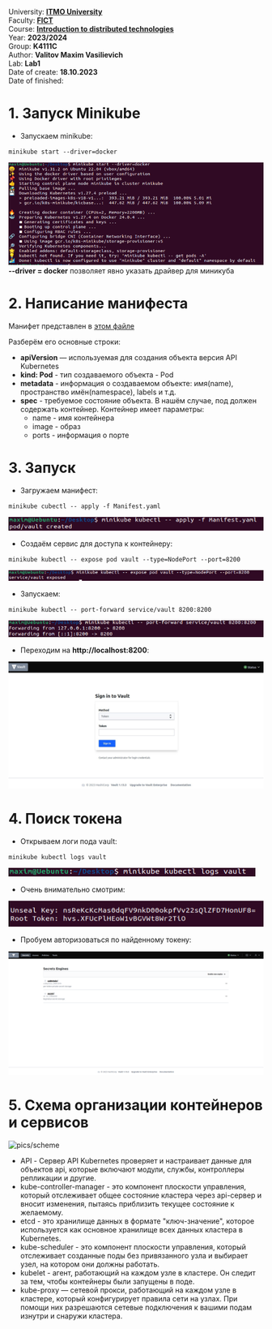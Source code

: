 University: **[ITMO University](https://itmo.ru/ru/)**  
Faculty: **[FICT](https://fict.itmo.ru)**  
Course: **[Introduction to distributed technologies](https://github.com/itmo-ict-faculty/introduction-to-distributed-technologies)**  
Year: **2023/2024**  
Group: **K4111C**  
Author: **Valitov Maxim Vasilievich**  
Lab: **Lab1**  
Date of create: **18.10.2023**  
Date of finished:

# 1. Запуск Minikube
- Запускаем minikube: 
```
minikube start --driver=docker
```
![pics/1](https://github.com/KrastelKiren/2023_2024-introduction_to_distributed_technologies-K4111C-valitov_m_v/blob/main/lab1/pics/1.png?raw=true)  
**--driver = docker** позволяет явно указать драйвер для миникуба
# 2. Написание манифеста
Манифет представлен в [этом файле](https://github.com/KrastelKiren/2023_2024-introduction_to_distributed_technologies-K4111C-valitov_m_v/blob/main/lab1/Manifest.yaml)

Разберём его основные строки:
- **apiVersion** — используемая для создания объекта версия API Kubernetes
- **kind: Pod** - тип создаваемого объекта - Pod
- **metadata** - информация о создаваемом объекте: имя(name), пространство имён(namespace), labels и т.д.
- **spec** - требуемое состояние объекта. В нашём случае, под должен содержать контейнер. Контейнер имеет параметры:  
  - name - имя контейнера  
  - image - образ  
  - ports - информация о порте  

# 3. Запуск
- Загружаем манифест:
```
minikube cubectl -- apply -f Manifest.yaml
```
![pics/2](https://github.com/KrastelKiren/2023_2024-introduction_to_distributed_technologies-K4111C-valitov_m_v/blob/main/lab1/pics/2.png?raw=true)  

- Создаём сервис для доступа к контейнеру:
```
minikube kubectl -- expose pod vault --type=NodePort --port=8200
```
![pics/3](https://github.com/KrastelKiren/2023_2024-introduction_to_distributed_technologies-K4111C-valitov_m_v/blob/main/lab1/pics/3.png?raw=true)  
- Запускаем:
```
minikube kubectl -- port-forward service/vault 8200:8200
```
![pics/4](https://github.com/KrastelKiren/2023_2024-introduction_to_distributed_technologies-K4111C-valitov_m_v/blob/main/lab1/pics/4.png?raw=true)  
- Переходим на **http://localhost:8200**:

![pics/8](https://github.com/KrastelKiren/2023_2024-introduction_to_distributed_technologies-K4111C-valitov_m_v/blob/main/lab1/pics/8.png?raw=true)  

# 4. Поиск токена
- Открываем логи пода vault:
```
minikube kubectl logs vault
```
![pics/5](https://github.com/KrastelKiren/2023_2024-introduction_to_distributed_technologies-K4111C-valitov_m_v/blob/main/lab1/pics/5.png?raw=true)  
- Очень внимательно смотрим:

![pics/6](https://github.com/KrastelKiren/2023_2024-introduction_to_distributed_technologies-K4111C-valitov_m_v/blob/main/lab1/pics/6.png?raw=true)  
- Пробуем авторизоваться по найденному токену:

![pics/7](https://github.com/KrastelKiren/2023_2024-introduction_to_distributed_technologies-K4111C-valitov_m_v/blob/main/lab1/pics/7.png?raw=true)  

# 5. Схема организации контейнеров и сервисов
![pics/scheme]([https://github.com/KrastelKiren/2023_2024-introduction_to_distributed_technologies-K4111C-valitov_m_v/blob/main/lab1/pics/5.png?raw=true](https://github.com/KrastelKiren/2023_2024-introduction_to_distributed_technologies-K4111C-valitov_m_v/blob/main/lab1/pics/ЛР1.drawio)https://github.com/KrastelKiren/2023_2024-introduction_to_distributed_technologies-K4111C-valitov_m_v/blob/main/lab1/pics/ЛР1.drawio?raw=true)

- API - Сервер API Kubernetes проверяет и настраивает данные для объектов api, которые включают модули, службы, контроллеры репликации и другие.
- kube-controller-manager - это компонент плоскости управления, который отслеживает общее состояние кластера через api-сервер и вносит изменения, пытаясь приблизить текущее состояние к желаемому.
- etcd - это хранилище данных в формате "ключ-значение", которое используется как основное хранилище всех данных кластера в Kubernetes.
- kube-scheduler - это компонент плоскости управления, который отслеживает созданные поды без привязанного узла и выбирает узел, на котором они должны работать.
- kubelet - агент, работающий на каждом узле в кластере. Он следит за тем, чтобы контейнеры были запущены в поде.
- kube-proxy — сетевой прокси, работающий на каждом узле в кластере, который конфигурирует правила сети на узлах. При помощи них разрешаются сетевые подключения к вашими подам изнутри и снаружи кластера.
